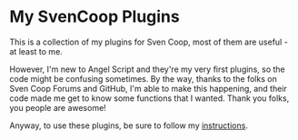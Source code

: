 # My SvenCoop Plugins
This is a collection of my plugins for Sven Coop, most of them are useful - at least to me.

However, I'm new to Angel Script and they're my very first plugins, so the code might be confusing sometimes. By the way, thanks to the folks on Sven Coop Forums and GitHub, I'm able to make this happening, and their code made me get to know some functions that I wanted. Thank you folks, you people are awesome!

Anyway, to use these plugins, be sure to follow my [instructions](https://github.com/Paranoid-AF/SvenCoop_Plugins/wiki).
